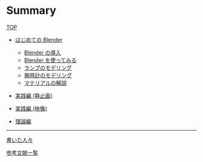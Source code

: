 # Summary

[TOP](./index.md)

- [はじめての Blender](./sec1/index.md)

  - [Blender の導入](./sec1/install.md)
  - [Blender を使ってみる](./sec1/start_blender.md)
  - [ランプのモデリング]()
  - [腕時計のモデリング]()
  - [マテリアルの解説]()

- [実践編 (静止画)]()

- [実践編 (映像)]()

- [理論編]()

----------

[書いた人々](./contributors.md)

[参考文献一覧](./references.md)
